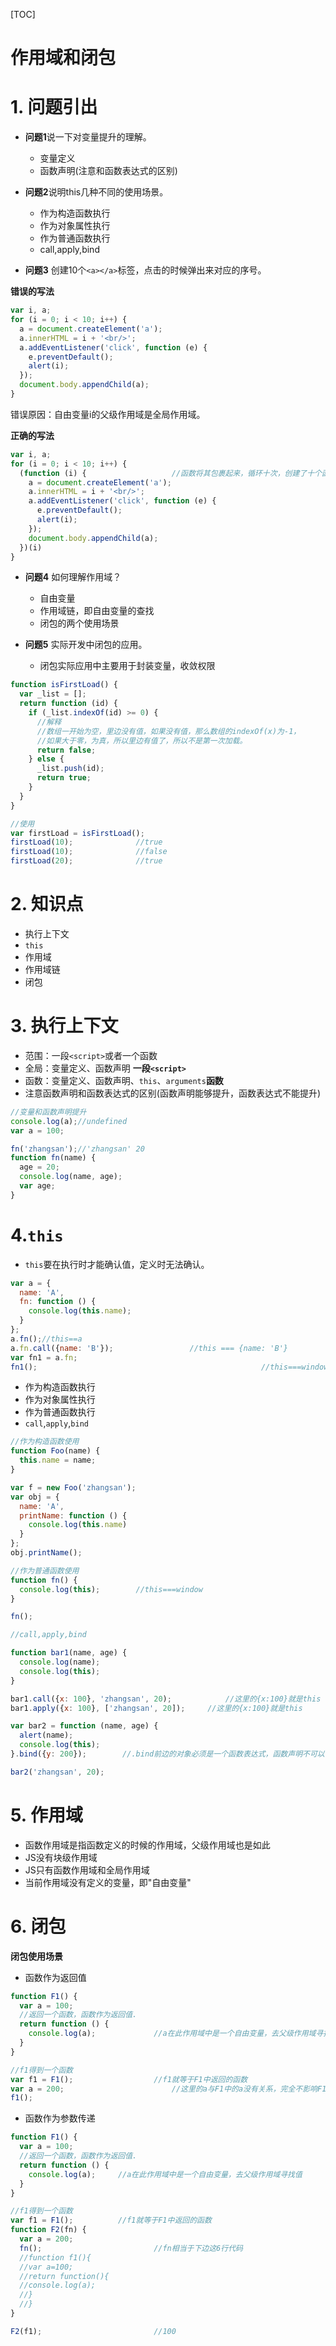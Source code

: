 [TOC]

# 作用域和闭包
# 1. 问题引出
+ **问题1**说一下对变量提升的理解。
	+ 变量定义
	+ 函数声明(注意和函数表达式的区别)

+ **问题2**说明this几种不同的使用场景。
	+ 作为构造函数执行
	+ 作为对象属性执行
	+ 作为普通函数执行
	+ call,apply,bind

+ **问题3**  创建10个`<a></a>`标签，点击的时候弹出来对应的序号。

**错误的写法**
```javascript
var i, a;
for (i = 0; i < 10; i++) {
  a = document.createElement('a');
  a.innerHTML = i + '<br/>';
  a.addEventListener('click', function (e) {
    e.preventDefault();
    alert(i);
  });
  document.body.appendChild(a);
}
```

错误原因：自由变量i的父级作用域是全局作用域。

**正确的写法**

```javascript
var i, a;
for (i = 0; i < 10; i++) {
  (function (i) {					//函数将其包裹起来，循环十次，创建了十个函数
    a = document.createElement('a');
    a.innerHTML = i + '<br/>';
    a.addEventListener('click', function (e) {
      e.preventDefault();
      alert(i);
    });
    document.body.appendChild(a);
  })(i)
}
```

+ **问题4**  如何理解作用域？
	+ 自由变量
	+ 作用域链，即自由变量的查找
	+ 闭包的两个使用场景

+ **问题5**  实际开发中闭包的应用。
	+ 闭包实际应用中主要用于封装变量，收敛权限
```javascript
function isFirstLoad() {
  var _list = [];
  return function (id) {
    if (_list.indexOf(id) >= 0) {
      //解释
      //数组一开始为空，里边没有值，如果没有值，那么数组的indexOf(x)为-1，
      //如果大于零，为真，所以里边有值了，所以不是第一次加载。
      return false;
    } else {
      _list.push(id);
      return true;
    }
  }
}

//使用
var firstLoad = isFirstLoad();
firstLoad(10);				//true
firstLoad(10);				//false
firstLoad(20);				//true
```
# 2. 知识点
+ 执行上下文
+ `this`
+ 作用域
+ 作用域链
+ 闭包

# 3. 执行上下文

+ 范围：一段`<script>`或者一个函数
+ 全局：变量定义、函数声明 **一段`<script>`**
+ 函数：变量定义、函数声明、`this`、`arguments`**函数**
+ 注意函数声明和函数表达式的区别(函数声明能够提升，函数表达式不能提升)

```javascript
//变量和函数声明提升
console.log(a);//undefined
var a = 100;

fn('zhangsan');//'zhangsan' 20
function fn(name) {
  age = 20;
  console.log(name, age);
  var age;
}
```

# 4.`this`
+ `this`要在执行时才能确认值，定义时无法确认。
```javascript
var a = {
  name: 'A',
  fn: function () {
    console.log(this.name);
  }
};
a.fn();//this==a
a.fn.call({name: 'B'}); 				//this === {name: 'B'}
var fn1 = a.fn;
fn1(); 													//this===window
```
+ 作为构造函数执行
+ 作为对象属性执行
+ 作为普通函数执行
+ `call`,`apply`,`bind`

```javascript
//作为构造函数使用
function Foo(name) {
  this.name = name;
}

var f = new Foo('zhangsan');
var obj = {
  name: 'A',
  printName: function () {
    console.log(this.name)
  }
};
obj.printName();

//作为普通函数使用
function fn() {
  console.log(this); 		//this===window
}

fn();

//call,apply,bind

function bar1(name, age) {
  console.log(name);
  console.log(this);
}

bar1.call({x: 100}, 'zhangsan', 20);    		//这里的{x:100}就是this
bar1.apply({x: 100}, ['zhangsan', 20]);    	//这里的{x:100}就是this

var bar2 = function (name, age) {
  alert(name);
  console.log(this);
}.bind({y: 200});        //.bind前边的对象必须是一个函数表达式，函数声明不可以

bar2('zhangsan', 20);    
```
# 5. 作用域
+ 函数作用域是指函数定义的时候的作用域，父级作用域也是如此
+ JS没有块级作用域
+ JS只有函数作用域和全局作用域
+ 当前作用域没有定义的变量，即"自由变量"

# 6. 闭包

**闭包使用场景**

+ 函数作为返回值

```javascript
function F1() {
  var a = 100;
  //返回一个函数，函数作为返回值.
  return function () {
    console.log(a);				//a在此作用域中是一个自由变量，去父级作用域寻找值
  }
}

//f1得到一个函数
var f1 = F1();					//f1就等于F1中返回的函数
var a = 200;						//这里的a与F1中的a没有关系，完全不影响F1中的a的值
f1();
```

+ 函数作为参数传递 

```javascript
function F1() {
  var a = 100;
  //返回一个函数，函数作为返回值.
  return function () {
    console.log(a);		//a在此作用域中是一个自由变量，去父级作用域寻找值
  }
}

//f1得到一个函数
var f1 = F1();			//f1就等于F1中返回的函数
function F2(fn) {
  var a = 200;
  fn();							//fn相当于下边这6行代码
  //function f1(){
  //var a=100;
  //return function(){
  //console.log(a);
  //}
  //}
}

F2(f1);							//100
```